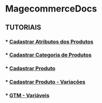 # MagecommerceDocs


## TUTORIAIS

  ### * [Cadastrar Atributos dos Produtos](https://github.com/R-DIGITAL/MagecommerceDocsPublic/wiki/Tutorial-%7C-Atributos-dos-Produtos)
  
  ### * [Cadastrar Categoria de Produtos](https://github.com/R-DIGITAL/MagecommerceDocsPublic/wiki/Tutorial-%7C-Criar-Categoria-de-Produtos)
  
  ### * [Cadastrar Produto](https://github.com/R-DIGITAL/MagecommerceDocsPublic/wiki/Tutorial-%7C-Adicionar-Produto)
  
  ### * [Cadastrar Produto - Variações](https://github.com/R-DIGITAL/MagecommerceDocsPublic/wiki/Tutorial-%7C-Cadastrar-Produtos-Variações)
  
  ### * [GTM - Variáveis](https://github.com/R-DIGITAL/MagecommerceDocsPublic/wiki/GTM---Vari%C3%A1veis)
